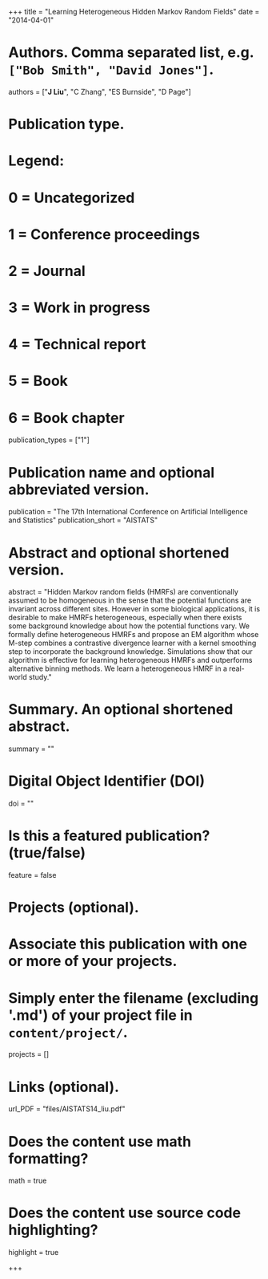 +++
title = "Learning Heterogeneous Hidden Markov Random Fields"
date = "2014-04-01"

# Authors. Comma separated list, e.g. `["Bob Smith", "David Jones"]`.
authors = ["__J Liu__", "C Zhang", "ES Burnside", "D Page"]

# Publication type.
# Legend:
# 0 = Uncategorized
# 1 = Conference proceedings
# 2 = Journal
# 3 = Work in progress
# 4 = Technical report
# 5 = Book
# 6 = Book chapter
publication_types = ["1"]

# Publication name and optional abbreviated version.
publication = "The 17th International Conference on Artificial Intelligence and Statistics"
publication_short = "AISTATS"

# Abstract and optional shortened version.
abstract = "Hidden Markov random fields (HMRFs) are conventionally assumed to be homogeneous in the sense that the potential functions are invariant across different sites. However in some biological applications, it is desirable to make HMRFs heterogeneous, especially when there exists some background knowledge about how the potential functions vary. We formally define heterogeneous HMRFs and propose an EM algorithm whose M-step combines a contrastive divergence learner with a kernel smoothing step to incorporate the background knowledge. Simulations show that our algorithm is effective for learning heterogeneous HMRFs and outperforms alternative binning methods. We learn a heterogeneous HMRF in a real-world study."

# Summary. An optional shortened abstract.
summary = ""

# Digital Object Identifier (DOI)
doi = ""

# Is this a featured publication? (true/false)
feature = false

# Projects (optional).
#   Associate this publication with one or more of your projects.
#   Simply enter the filename (excluding '.md') of your project file in `content/project/`.
projects = []

# Links (optional).
url_PDF = "files/AISTATS14_liu.pdf"

# Does the content use math formatting?
math = true

# Does the content use source code highlighting?
highlight = true

+++

